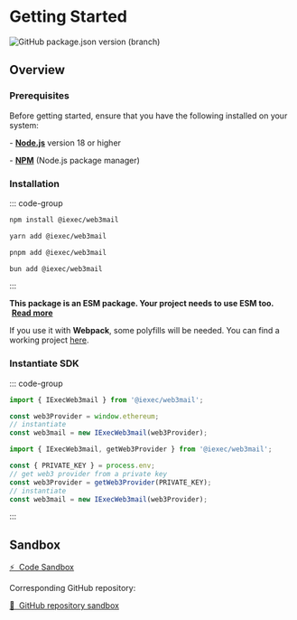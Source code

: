 # Getting Started

![GitHub package.json version (branch)](https://img.shields.io/github/package-json/v/iExecBlockchainComputing/web3mail/main?color=green)

## Overview

### Prerequisites

Before getting started, ensure that you have the following installed on your
system:

\- [**Node.js**](https://nodejs.org/en/) version 18 or higher

\- [**NPM**](https://docs.npmjs.com/) (Node.js package manager)

### Installation

::: code-group

```sh [npm]
npm install @iexec/web3mail
```

```sh
yarn add @iexec/web3mail
```

```sh
pnpm add @iexec/web3mail
```

```sh
bun add @iexec/web3mail
```

:::

**This package is an ESM package. Your project needs to use ESM too.**
&nbsp;[**Read more**](https://gist.github.com/sindresorhus/a39789f98801d908bbc7ff3ecc99d99c)

If you use it with **Webpack**, some polyfills will be needed. You can find a
working project
[here](https://github.com/iExecBlockchainComputing/web3mail-sdk/tree/main/demo/browser-webpack).

### Instantiate SDK

::: code-group

```js [Browser]
import { IExecWeb3mail } from '@iexec/web3mail';

const web3Provider = window.ethereum;
// instantiate
const web3mail = new IExecWeb3mail(web3Provider);
```

```js [NodeJS]
import { IExecWeb3mail, getWeb3Provider } from '@iexec/web3mail';

const { PRIVATE_KEY } = process.env;
// get web3 provider from a private key
const web3Provider = getWeb3Provider(PRIVATE_KEY);
// instantiate
const web3mail = new IExecWeb3mail(web3Provider);
```

:::

## Sandbox

<a href="https://codesandbox.io/p/github/iExecBlockchainComputing/web3mail-sandbox/main?file=/src/web3mail/web3mail.tsx:1,1&preventWorkspaceRedirect=true" target="_blank" rel="noreferrer" class="link-as-block">
  ⚡ &nbsp;Code Sandbox
</a>

Corresponding GitHub repository:

<a href="https://github.com/iExecBlockchainComputing/web3Mail-sandbox" target="_blank" rel="noreferrer" class="link-as-block">
  🔎 &nbsp;GitHub repository sandbox
</a>
